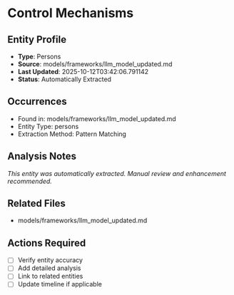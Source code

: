 # Control Mechanisms

## Entity Profile
- **Type**: Persons
- **Source**: models/frameworks/llm_model_updated.md
- **Last Updated**: 2025-10-12T03:42:06.791142
- **Status**: Automatically Extracted

## Occurrences
- Found in: models/frameworks/llm_model_updated.md
- Entity Type: persons
- Extraction Method: Pattern Matching

## Analysis Notes
*This entity was automatically extracted. Manual review and enhancement recommended.*

## Related Files
- models/frameworks/llm_model_updated.md

## Actions Required
- [ ] Verify entity accuracy
- [ ] Add detailed analysis
- [ ] Link to related entities
- [ ] Update timeline if applicable
